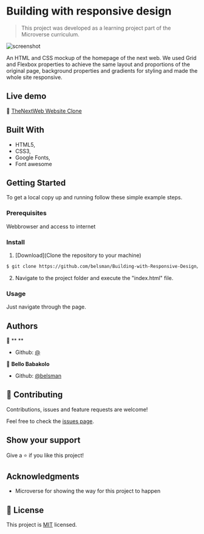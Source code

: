 # Building with responsive design

> This project was developed as a learning project part of the Microverse curriculum.

![screenshot](./images/screenshot.jpg)

An HTML and CSS mockup of the homepage of the next web. We used Grid and Flexbox properties to achieve the same layout and proportions of the original page, background properties and gradients for styling and made the whole site responsive.

## Live demo

🔗 [TheNextWeb Website Clone](https://rawcdn.githack.com/belsman/Building-with-Responsive-Design/7a9c41e756b39650145ffc75dfecb6bafd717b8c/index.html)

## Built With

- HTML5,
- CSS3,
- Google Fonts,
- Font awesome


## Getting Started

To get a local copy up and running follow these simple example steps.

### Prerequisites

Webbrowser and access to internet

### Install

1) [Download](Clone the repository to your machine)

```sh
$ git clone https://github.com/belsman/Building-with-Responsive-Design/tree/develop
```

2) Navigate to the project folder and execute the "index.html" file.

### Usage

Just navigate through the page.

## Authors

👤 **  **

- Github: [@](https://github.com/)



👤 **Bello Babakolo**

- Github: [@belsman](https://github.com/belsman)



## 🤝 Contributing

Contributions, issues and feature requests are welcome!

Feel free to check the [issues page](issues/).

## Show your support

Give a ⭐️ if you like this project!

## Acknowledgments

- Microverse for showing the way for this project to happen

## 📝 License

This project is [MIT](lic.url) licensed.
